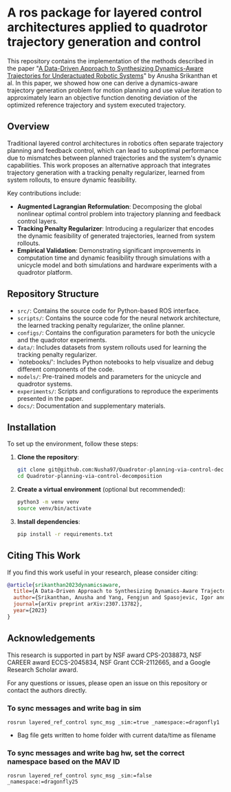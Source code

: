 # A ros package for layered control architectures applied to quadrotor trajectory generation and control

This repository contains the implementation of the methods described in the paper "[A Data-Driven Approach to Synthesizing Dynamics-Aware Trajectories for Underactuated Robotic Systems](https://arxiv.org/abs/2307.13782)" by Anusha Srikanthan et al. In this paper, we showed how one can derive a dynamics-aware trajectory generation problem for motion planning and use value iteration to approximately learn an objective function denoting deviation of the optimized reference trajectory and system executed trajectory.

## Overview

Traditional layered control architectures in robotics often separate trajectory planning and feedback control, which can lead to suboptimal performance due to mismatches between planned trajectories and the system's dynamic capabilities. This work proposes an alternative approach that integrates trajectory generation with a tracking penalty regularizer, learned from system rollouts, to ensure dynamic feasibility.

Key contributions include:

- **Augmented Lagrangian Reformulation**: Decomposing the global nonlinear optimal control problem into trajectory planning and feedback control layers.
- **Tracking Penalty Regularizer**: Introducing a regularizer that encodes the dynamic feasibility of generated trajectories, learned from system rollouts.
- **Empirical Validation**: Demonstrating significant improvements in computation time and dynamic feasibility through simulations with a unicycle model and both simulations and hardware experiments with a quadrotor platform.

## Repository Structure

- `src/`: Contains the source code for Python-based ROS interface.
- `scripts/`: Contains the source code for the neural network architecture, the learned tracking penalty regularizer, the online planner.
- `configs/`: Contains the configuration parameters for both the unicycle and the quadrotor experiments.
- `data/`: Includes datasets from system rollouts used for learning the tracking penalty regularizer.
- `notebooks/': Includes Python notebooks to help visualize and debug different components of the code.
- `models/`: Pre-trained models and parameters for the unicycle and quadrotor systems.
- `experiments/`: Scripts and configurations to reproduce the experiments presented in the paper.
- `docs/`: Documentation and supplementary materials.

## Installation

To set up the environment, follow these steps:

1. **Clone the repository**:
   ```bash
   git clone git@github.com:Nusha97/Quadrotor-planning-via-control-decomposition.git
   cd Quadrotor-planning-via-control-decomposition
   ```

2. **Create a virtual environment** (optional but recommended):
   ```bash
   python3 -m venv venv
   source venv/bin/activate
   ```

3. **Install dependencies**:
   ```bash
   pip install -r requirements.txt
   ```

## Citing This Work

If you find this work useful in your research, please consider citing:

```bibtex
@article{srikanthan2023dynamicsaware,
  title={A Data-Driven Approach to Synthesizing Dynamics-Aware Trajectories for Underactuated Robotic Systems},
  author={Srikanthan, Anusha and Yang, Fengjun and Spasojevic, Igor and Thakur, Dinesh and Kumar, Vijay and Matni, Nikolai},
  journal={arXiv preprint arXiv:2307.13782},
  year={2023}
}
```

## Acknowledgements

This research is supported in part by NSF award CPS-2038873, NSF CAREER award ECCS-2045834, NSF Grant CCR-2112665, and a Google Research Scholar award.

For any questions or issues, please open an issue on this repository or contact the authors directly.

### To sync messages and write bag in sim
`rosrun layered_ref_control sync_msg _sim:=true _namespace:=dragonfly1`

  * Bag file gets written to home folder with current data/time as filename

### To sync messages and write bag hw, set the correct namespace based on the MAV ID
`rosrun layered_ref_control sync_msg _sim:=false _namespace:=dragonfly25`
